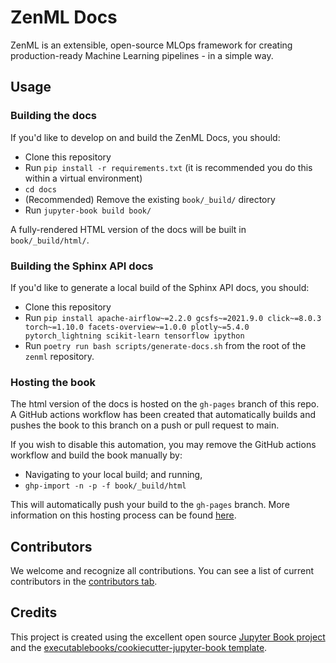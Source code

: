 # ZenML Docs

ZenML is an extensible, open-source MLOps framework for creating production-ready Machine Learning pipelines - in a simple way.

## Usage

### Building the docs

If you'd like to develop on and build the ZenML Docs, you should:

- Clone this repository
- Run `pip install -r requirements.txt` (it is recommended you do this within a virtual environment)
- `cd docs`
- (Recommended) Remove the existing `book/_build/` directory
- Run `jupyter-book build book/`

A fully-rendered HTML version of the docs will be built in `book/_build/html/`.

### Building the Sphinx API docs

If you'd like to generate a local build of the Sphinx API docs, you should:

- Clone this repository
- Run `pip install apache-airflow~=2.2.0 gcsfs~=2021.9.0 click~=8.0.3
  torch~=1.10.0 facets-overview~=1.0.0 plotly~=5.4.0 pytorch_lightning
  scikit-learn tensorflow ipython`
- Run `poetry run bash scripts/generate-docs.sh` from the root of the `zenml`
  repository.


### Hosting the book

The html version of the docs is hosted on the `gh-pages` branch of this repo. A GitHub actions workflow has been created that automatically builds and pushes the book to this branch on a push or pull request to main.

If you wish to disable this automation, you may remove the GitHub actions workflow and build the book manually by:

- Navigating to your local build; and running,
- `ghp-import -n -p -f book/_build/html`

This will automatically push your build to the `gh-pages` branch. More information on this hosting process can be found [here](https://galdin.dev/blog/publishing-gitbook-to-github-pages/).

## Contributors

We welcome and recognize all contributions. You can see a list of current contributors in the [contributors tab](https://github.com/zenml-io/zenml/graphs/contributors).

## Credits

This project is created using the excellent open source [Jupyter Book project](https://jupyterbook.org/) and the [executablebooks/cookiecutter-jupyter-book template](https://github.com/executablebooks/cookiecutter-jupyter-book).

